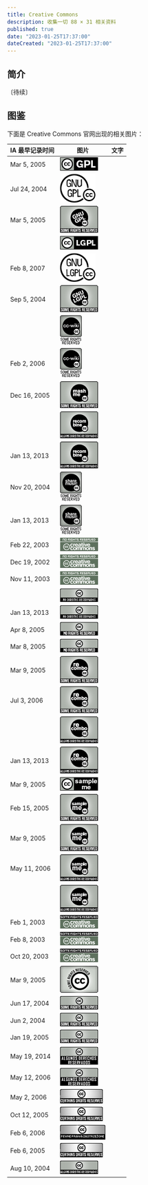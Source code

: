 ```yaml
---
title: Creative Commons
description: 收集一切 88 × 31 相关资料
published: true
date: "2023-01-25T17:37:00"
dateCreated: "2023-01-25T17:37:00"
---
```


## 简介

〔待续〕

## 图鉴

下面是 Creative Commons 官网出现的相关图片：

| IA 最早记录时间 | 图片                     | 文字 |
| --------------- | ------------------------ | ---- |
| Mar 5, 2005     | ![cc-GPL.gif][]          |      |
| Jul 24, 2004    | ![cc-GPL.png][]          |      |
| Mar 5, 2005     | ![cc-GPL-a.png][]        |      |
|                 | ![cc-LGPL.gif][]         |      |
| Feb 8, 2007     | ![cc-LGPL.png][]         |      |
| Sep 5, 2004     | ![cc-LGPL-a.png][]       |      |
|                 | ![cc-wiki.gif][]         |      |
| Feb 2, 2006     | ![cc-wiki.png][]         |      |
| Dec 16, 2005    | ![mashme.gif][]          |      |
|                 | ![mashme.pt.gif][]       |      |
| Jan 13, 2013    | ![mashme.pt.png][]       |      |
| Nov 20, 2004    | ![music.gif][]           |      |
| Jan 13, 2013    | ![music.png][]           |      |
| Feb 22, 2003    | ![norights][]            |      |
| Dec 19, 2002    | ![norights.gif][]        |      |
| Nov 11, 2003    | ![norights.png][]        |      |
|                 | ![norights.pt.gif][]     |      |
| Jan 13, 2013    | ![norights.pt.png][]     |      |
| Apr 8, 2005     | ![norights-a.gif][]      |      |
| Mar 8, 2005     | ![norights-a.png][]      |      |
| Mar 9, 2005     | ![recombo.gif][]         |      |
| Jul 3, 2006     | ![recombo.png][]         |      |
|                 | ![recombo.pt.gif][]      |      |
| Jan 13, 2013    | ![recombo.pt.png][]      |      |
| Mar 9, 2005     | ![sampleme.gif][]        |      |
| Feb 15, 2005    | ![sampling.gif][]        |      |
| Mar 9, 2005     | ![sampling.png][]        |      |
| May 11, 2006    | ![sampling.pt.gif][]     |      |
|                 | ![sampling.pt.png][]     |      |
| Feb 1, 2003     | ![somerights][]          |      |
| Feb 8, 2003     | ![somerights.gif][]      |      |
| Oct 20, 2003    | ![somerights.png][]      |      |
| Mar 9, 2005     | ![somerights2.png][]     |      |
| Jun 17, 2004    | ![somerights20][]        |      |
| Jun 2, 2004     | ![somerights20.gif][]    |      |
| Jan 19, 2005    | ![somerights20.png][]    |      |
| May 19, 2014    | ![somerights20.es.gif][] |      |
| May 12, 2006    | ![somerights20.es.png][] |      |
| May 2, 2006     | ![somerights20.fr.gif][] |      |
| Oct 12, 2005    | ![somerights20.fr.png][] |      |
| Feb 6, 2006     | ![somerights20.pl.png][] |      |
| Feb 6, 2005     | ![somerights20.pt.gif][] |      |
| Aug 10, 2004    | ![somerights20.pt.png][] |      |

[cc-GPL-a.png]:        /src/license/cc/ip/cc-GPL-a.png
[cc-GPL.gif]:          /src/license/cc/ip/cc-GPL.gif
[cc-GPL.png]:          /src/license/cc/ip/cc-GPL.png
[cc-LGPL-a.png]:       /src/license/cc/ip/cc-LGPL-a.png
[cc-LGPL.gif]:         /src/license/cc/ip/cc-LGPL.gif
[cc-LGPL.png]:         /src/license/cc/ip/cc-LGPL.png
[cc-wiki.gif]:         /src/license/cc/ip/cc-wiki.gif
[cc-wiki.png]:         /src/license/cc/ip/cc-wiki.png
[mashme.gif]:          /src/license/cc/ip/mashme.gif
[mashme.pt.gif]:       /src/license/cc/ip/mashme.pt.gif
[mashme.pt.png]:       /src/license/cc/ip/mashme.pt.png
[music.gif]:           /src/license/cc/ip/music.gif
[music.png]:           /src/license/cc/ip/music.png
[norights-a.gif]:      /src/license/cc/ip/norights-a.gif
[norights-a.png]:      /src/license/cc/ip/norights-a.png
[norights.gif]:        /src/license/cc/ip/norights.gif
[norights.png]:        /src/license/cc/ip/norights.png
[norights.pt.gif]:     /src/license/cc/ip/norights.pt.gif
[norights.pt.png]:     /src/license/cc/ip/norights.pt.png
[norights]:            /src/license/cc/ip/norights
[recombo.gif]:         /src/license/cc/ip/recombo.gif
[recombo.png]:         /src/license/cc/ip/recombo.png
[recombo.pt.gif]:      /src/license/cc/ip/recombo.pt.gif
[recombo.pt.png]:      /src/license/cc/ip/recombo.pt.png
[sampleme.gif]:        /src/license/cc/ip/sampleme.gif
[sampling.gif]:        /src/license/cc/ip/sampling.gif
[sampling.png]:        /src/license/cc/ip/sampling.png
[sampling.pt.gif]:     /src/license/cc/ip/sampling.pt.gif
[sampling.pt.png]:     /src/license/cc/ip/sampling.pt.png
[somerights.gif]:      /src/license/cc/ip/somerights.gif
[somerights.png]:      /src/license/cc/ip/somerights.png
[somerights]:          /src/license/cc/ip/somerights
[somerights2.gif]:     /src/license/cc/ip/somerights2.gif
[somerights2.png]:     /src/license/cc/ip/somerights2.png
[somerights20.es.gif]: /src/license/cc/ip/somerights20.es.gif
[somerights20.es.png]: /src/license/cc/ip/somerights20.es.png
[somerights20.fr.gif]: /src/license/cc/ip/somerights20.fr.gif
[somerights20.fr.png]: /src/license/cc/ip/somerights20.fr.png
[somerights20.gif]:    /src/license/cc/ip/somerights20.gif
[somerights20.pl.png]: /src/license/cc/ip/somerights20.pl.png
[somerights20.png]:    /src/license/cc/ip/somerights20.png
[somerights20.pt.gif]: /src/license/cc/ip/somerights20.pt.gif
[somerights20.pt.png]: /src/license/cc/ip/somerights20.pt.png
[somerights20]:        /src/license/cc/ip/somerights20
